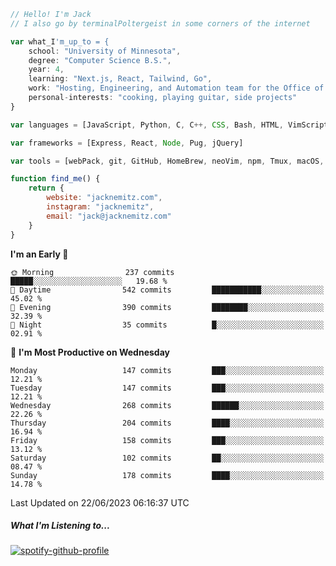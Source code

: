 ```javascript
// Hello! I'm Jack
// I also go by terminalPoltergeist in some corners of the internet

var what_I'm_up_to = {
    school: "University of Minnesota",
    degree: "Computer Science B.S.",
    year: 4,
    learning: "Next.js, React, Tailwind, Go",
    work: "Hosting, Engineering, and Automation team for the Office of Information Technology at UMN",
    personal-interests: "cooking, playing guitar, side projects"
}

var languages = [JavaScript, Python, C, C++, CSS, Bash, HTML, VimScript]

var frameworks = [Express, React, Node, Pug, jQuery]

var tools = [webPack, git, GitHub, HomeBrew, neoVim, npm, Tmux, macOS, Ubuntu, Docker, Nginx]

function find_me() {
    return {
        website: "jacknemitz.com",
        instagram: "jacknemitz",
        email: "jack@jacknemitz.com"
    }
}
```

<!--START_SECTION:waka-->
**I'm an Early 🐤** 

```text
🌞 Morning                237 commits         █████░░░░░░░░░░░░░░░░░░░░   19.68 % 
🌆 Daytime                542 commits         ███████████░░░░░░░░░░░░░░   45.02 % 
🌃 Evening                390 commits         ████████░░░░░░░░░░░░░░░░░   32.39 % 
🌙 Night                  35 commits          █░░░░░░░░░░░░░░░░░░░░░░░░   02.91 % 
```
📅 **I'm Most Productive on Wednesday** 

```text
Monday                   147 commits         ███░░░░░░░░░░░░░░░░░░░░░░   12.21 % 
Tuesday                  147 commits         ███░░░░░░░░░░░░░░░░░░░░░░   12.21 % 
Wednesday                268 commits         ██████░░░░░░░░░░░░░░░░░░░   22.26 % 
Thursday                 204 commits         ████░░░░░░░░░░░░░░░░░░░░░   16.94 % 
Friday                   158 commits         ███░░░░░░░░░░░░░░░░░░░░░░   13.12 % 
Saturday                 102 commits         ██░░░░░░░░░░░░░░░░░░░░░░░   08.47 % 
Sunday                   178 commits         ████░░░░░░░░░░░░░░░░░░░░░   14.78 % 
```



 Last Updated on 22/06/2023 06:16:37 UTC
<!--END_SECTION:waka-->

##### What I'm Listening to...

[![spotify-github-profile](https://spotify-github-profile.vercel.app/api/view?uid=jack.nemitz&cover_image=true&show_offline=true&bar_color=53b14f&bar_color_cover=false&background_color=121212FF)](https://spotify-github-profile.vercel.app/api/view?uid=jack.nemitz&redirect=true)

